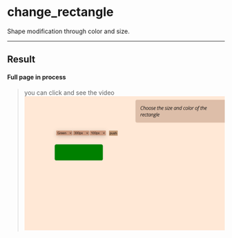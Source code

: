 # change_rectangle

Shape modification through color and size.
_ _ _
## Result
#### Full page in process 

>you can click and see the video
[![Watch the video](/res/1.png)](/res/2.mp4)




